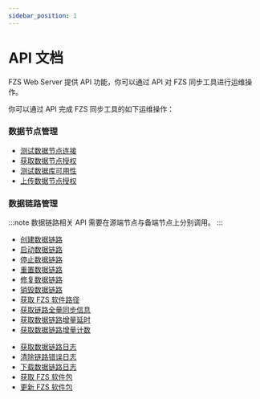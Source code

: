 ```yaml
---
sidebar_position: 1
---
```


# API 文档

FZS Web Server 提供 API 功能，你可以通过 API 对 FZS 同步工具进行运维操作。

你可以通过 API 完成 FZS 同步工具的如下运维操作：

### 数据节点管理

- [测试数据节点连接](./api/ping-web-server)
- [获取数据节点授权](./api/license-info)
- [测试数据库可用性](./api/test-db-validity)
- [上传数据节点授权](./api/upload-license)

### 数据链路管理

:::note
数据链路相关 API 需要在源端节点与备端节点上分别调用。
:::

- [创建数据链路](./api/create)
- [启动数据链路](./api/start)
- [停止数据链路](./api/stop)
- [重置数据链路](./api/reset)
- [修复数据链路](./api/fix)
- [销毁数据链路](./api/cancel)
- [获取 FZS 软件路径](./api/run-path)
- [获取链路全量同步信息](./api/full-sync)
- [获取数据链路增量延时](./api/delay)
- [获取数据链路增量计数](./api/count)
<!-- - [获取数据链路比对结果](./api/verify) -->
- [获取数据链路日志](./api/logs)
- [清除链路错误日志](./api/reset-error)
- [下载数据链路日志](./api/log-tar)
- [获取 FZS 软件包](./api/agent-version)
- [更新 FZS 软件包](./api/upload-agent)
